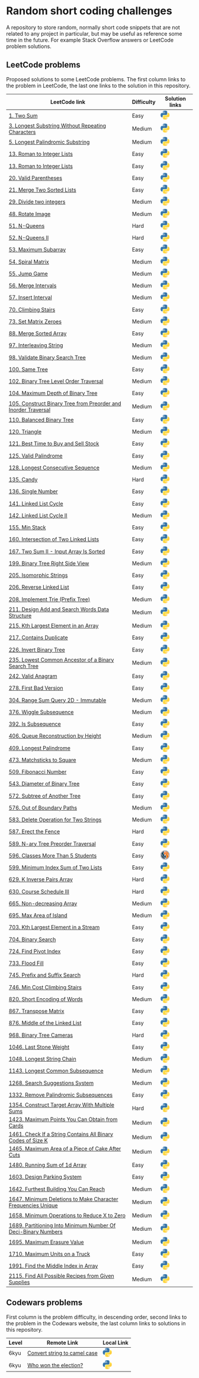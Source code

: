 # Random short coding challenges

A repository to store random, normally short code snippets that are not related to any project in particular, but may be useful as reference some time in the future. For example Stack Overflow answers or LeetCode problem solutions.

## LeetCode problems

Proposed solutions to some LeetCode problems. The first column links to the problem in LeetCode, the last one links to the solution in this repository.

| LeetCode link                                                           | Difficulty | Solution links                                                                      |
| ----------------------------------------------------------------------- | ---------- | ----------------------------------------------------------------------------------- |
| [1. Two Sum][lc1]                                                       | Easy       | [![python](res/py.png)](leetcode/two_sum.py)                                        |
| [3. Longest Substring Without Repeating Characters][lc3]                | Medium     | [![python](res/py.png)](leetcode/longest-substring-without-repeating-characters.py) |
| [5. Longest Palindromic Substring][lc5]                                 | Medium     | [![python](res/py.png)](leetcode/longest-palindromic-substring.py)                  |
| [13. Roman to Integer Lists][lc13]                                      | Easy       | [![python](res/py.png)](leetcode/roman_to_integer.py)                               |
| [13. Roman to Integer Lists][lc13]                                      | Easy       | [![python](res/py.png)](leetcode/roman_to_integer.py)                               |
| [20. Valid Parentheses][lc20]                                           | Easy       | [![python](res/py.png)](leetcode/valid-parentheses.py)                              |
| [21. Merge Two Sorted Lists][lc21]                                      | Easy       | [![python](res/py.png)](leetcode/merge_two_sorted_lists.py)                         |
| [29. Divide two integers][lc29]                                         | Medium     | [![python](res/py.png)](leetcode/divide_two_integers.py)                            |
| [48. Rotate Image][lc48]                                                | Medium     | [![python](res/py.png)][lc48py]                                                     |
| [51. N-Queens][lc51]                                                    | Hard       | [![python](res/py.png)](leetcode/n-queens.py)                                       |
| [52. N-Queens II][lc52]                                                 | Hard       | [![python](res/py.png)](leetcode/n-queens-ii.py)                                    |
| [53. Maximum Subarray][lc53]                                            | Easy       | [![python](res/py.png)](leetcode/maximum-subarray.py)                               |
| [54. Spiral Matrix][lc54]                                               | Medium     | [![python](res/py.png)][lc54py]                                                     |
| [55. Jump Game][lc55]                                                   | Medium     | [![python](res/py.png)](leetcode/jump-game.py)                                      |
| [56. Merge Intervals][lc56]                                             | Medium     | [![python](res/py.png)][lc56py]                                                     |
| [57. Insert Interval][lc57]                                             | Medium     | [![python](res/py.png)](leetcode/insert-interval.py)                                |
| [70. Climbing Stairs][lc70]                                             | Easy       | [![python](res/py.png)](leetcode/climbing-stairs.py)                                |
| [73. Set Matrix Zeroes][lc73]                                           | Medium     | [![python](res/py.png)][lc73py]                                                     |
| [88. Merge Sorted Array][lc88]                                          | Easy       | [![python](res/py.png)](leetcode/merge-sorted-array.py)                             |
| [97. Interleaving String][lc97]                                         | Medium     | [![python](res/py.png)](leetcode/interleaving-string.py)                            |
| [98. Validate Binary Search Tree][lc98]                                 | Medium     | [![python](res/py.png)](leetcode/validate-binary-search-tree.py)                    |
| [100. Same Tree][lc100]                                                 | Easy       | [![python](res/py.png)](leetcode/same-tree.py)                                      |
| [102. Binary Tree Level Order Traversal][lc102]                         | Medium     | [![python](res/py.png)](leetcode/binary-tree-level-order-traversal.py)              |
| [104. Maximum Depth of Binary Tree][lc104]                              | Easy       | [![python](res/py.png)](leetcode/maximum-depth-of-binary-tree.py)                   |
| [105. Construct Binary Tree from Preorder and Inorder Traversal][lc105] | Medium     | [![python](res/py.png)][lc105py]                                                    |
| [110. Balanced Binary Tree][lc110]                                      | Easy       | [![python](res/py.png)](leetcode/balanced-binary-tree.py)                           |
| [120. Triangle][lc120]                                                  | Medium     | [![python](res/py.png)](leetcode/triangle.py)                                       |
| [121. Best Time to Buy and Sell Stock][lc121]                           | Easy       | [![python](res/py.png)](leetcode/best-time-to-buy-and-sell-stock.py)                |
| [125. Valid Palindrome][lc125]                                          | Easy       | [![python](res/py.png)](leetcode/valid-palindrome.py)                               |
| [128. Longest Consecutive Sequence][lc128]                              | Medium     | [![python](res/py.png)](leetcode/longest-consecutive-sequence.py)                   |
| [135. Candy][lc135]                                                     | Hard       | [![python](res/py.png)](leetcode/candy.py)                                          |
| [136. Single Number][lc136]                                             | Easy       | [![python](res/py.png)](leetcode/single-number.py)                                  |
| [141. Linked List Cycle][lc141]                                         | Easy       | [![python](res/py.png)](leetcode/linked-list-cycle.py)                              |
| [142. Linked List Cycle II][lc142]                                      | Medium     | [![python](res/py.png)](leetcode/linked-list-cycle-ii.py)                           |
| [155. Min Stack][lc155]                                                 | Easy       | [![python](res/py.png)](leetcode/min-stack.py)                                      |
| [160. Intersection of Two Linked Lists][lc160]                          | Easy       | [![python](res/py.png)](leetcode/intersection-of-two-linked-lists.py)               |
| [167. Two Sum II - Input Array Is Sorted][lc167]                        | Easy       | [![python](res/py.png)](leetcode/two-sum-ii-input-array-is-sorted.py)               |
| [199. Binary Tree Right Side View][lc199]                               | Medium     | [![python](res/py.png)](leetcode/binary-tree-right-side-view.py)                    |
| [205. Isomorphic Strings][lc205]                                        | Easy       | [![python](res/py.png)](leetcode/isomorphic-strings.py)                             |
| [206. Reverse Linked List][lc206]                                       | Easy       | [![python](res/py.png)](leetcode/reverse-linked-list.py)                            |
| [208. Implement Trie (Prefix Tree)][lc208]                              | Medium     | [![python](res/py.png)](leetcode/implement-trie-prefix-tree.py)                     |
| [211. Design Add and Search Words Data Structure][lc211]                | Medium     | [![python](res/py.png)](leetcode/design-add-and-search-words-data-structure.py)     |
| [215. Kth Largest Element in an Array][lc215]                           | Medium     | [![python](res/py.png)](leetcode/kth-largest-element-in-an-array.py)                |
| [217. Contains Duplicate][lc217]                                        | Easy       | [![python](res/py.png)](leetcode/contains-duplicate.py)                             |
| [226. Invert Binary Tree][lc226]                                        | Easy       | [![python](res/py.png)](leetcode/invert-binary-tree.py)                             |
| [235. Lowest Common Ancestor of a Binary Search Tree][lc235]            | Medium     | [![python](res/py.png)](leetcode/lowest-common-ancestor-of-a-binary-search-tree.py) |
| [242. Valid Anagram][lc242]                                             | Easy       | [![python](res/py.png)](leetcode/valid-anagram.py)                                  |
| [278. First Bad Version][lc278]                                         | Easy       | [![python](res/py.png)](leetcode/first-bad-version.py)                              |
| [304. Range Sum Query 2D - Immutable][lc304]                            | Medium     | [![python](res/py.png)](leetcode/divide_two_integers.py)                            |
| [376. Wiggle Subsequence][lc376]                                        | Medium     | [![python](res/py.png)](leetcode/wiggle-subsequence.py)                             |
| [392. Is Subsequence][lc392]                                            | Easy       | [![python](res/py.png)](leetcode/is-subsequence.py)                                 |
| [406. Queue Reconstruction by Height][lc406]                            | Medium     | [![python](res/py.png)](leetcode/queue-reconstruction-by-height.py)                 |
| [409. Longest Palindrome][lc409]                                        | Easy       | [![python](res/py.png)](leetcode/longest-palindrome.py)                             |
| [473. Matchsticks to Square][lc473]                                     | Medium     | [![python](res/py.png)](leetcode/matchsticks-to-square.py)                          |
| [509. Fibonacci Number][lc509]                                          | Easy       | [![python](res/py.png)](leetcode/fibonacci-number.py)                               |
| [543. Diameter of Binary Tree][lc543]                                   | Easy       | [![python](res/py.png)](leetcode/diameter-of-binary-tree.py)                        |
| [572. Subtree of Another Tree][lc572]                                   | Easy       | [![python](res/py.png)](leetcode/subtree-of-another-tree.py)                        |
| [576. Out of Boundary Paths][lc576]                                     | Medium     | [![python](res/py.png)][lc576py]                                                    |
| [583. Delete Operation for Two Strings][lc583]                          | Medium     | [![python](res/py.png)](leetcode/delete-operation-for-two-strings.py)               |
| [587. Erect the Fence][lc587]                                           | Hard       | [![python](res/py.png)](leetcode/erect-the-fence.py)                                |
| [589. N-ary Tree Preorder Traversal][lc589]                             | Easy       | [![python](res/py.png)](leetcode/n-ary-tree-preorder-traversal.py)                  |
| [596. Classes More Than 5 Students][lc596]                              | Easy       | [![mysql](res/mysql.png)](leetcode/classes_more_than_5_students.sql)                |
| [599. Minimum Index Sum of Two Lists][lc599]                            | Easy       | [![python](res/py.png)](leetcode/minimum-index-sum-of-two-lists.py)                 |
| [629. K Inverse Pairs Array][lc629]                                     | Hard       | [![python](res/py.png)][lc629py]                                                    |
| [630. Course Schedule III][lc630]                                       | Hard       | [![python](res/py.png)](leetcode/course-schedule-iii.py)                            |
| [665. Non-decreasing Array][lc665]                                      | Medium     | [![python](res/py.png)](leetcode/non-decreasing-array.py)                           |
| [695. Max Area of Island][lc695]                                        | Medium     | [![python](res/py.png)][lc695py]                                                    |
| [703. Kth Largest Element in a Stream][lc703]                           | Easy       | [![python](res/py.png)](leetcode/kth-largest-element-in-a-stream.py)                |
| [704. Binary Search][lc704]                                             | Easy       | [![python](res/py.png)](leetcode/binary-search.py)                                  |
| [724. Find Pivot Index][lc724]                                          | Easy       | [![python](res/py.png)](leetcode/find-pivot-index.py)                               |
| [733. Flood Fill][lc733]                                                | Easy       | [![python](res/py.png)](leetcode/flood-fill.py)                                     |
| [745. Prefix and Suffix Search][lc745]                                  | Hard       | [![python](res/py.png)](leetcode/prefix-and-suffix-search.py)                       |
| [746. Min Cost Climbing Stairs][lc746]                                  | Easy       | [![python](res/py.png)](leetcode/min-cost-climbing-stairs.py)                       |
| [820. Short Encoding of Words][lc820]                                   | Medium     | [![python](res/py.png)](leetcode/short-encoding-of-words.py)                        |
| [867. Transpose Matrix][lc867]                                          | Easy       | [![python](res/py.png)](leetcode/transpose-matrix.py)                               |
| [876. Middle of the Linked List][lc876]                                 | Easy       | [![python](res/py.png)](leetcode/middle-of-the-linked-list.py)                      |
| [968. Binary Tree Cameras][lc968]                                       | Hard       | [![python](res/py.png)](leetcode/binary-tree-cameras.py)                            |
| [1046. Last Stone Weight][lc1046]                                       | Easy       | [![python](res/py.png)](leetcode/last-stone-weight.py)                              |
| [1048. Longest String Chain][lc1048]                                    | Medium     | [![python](res/py.png)](leetcode/longest-string-chain.py)                           |
| [1143. Longest Common Subsequence][lc1143]                              | Medium     | [![python](res/py.png)](leetcode/longest-common-subsequence.py)                     |
| [1268. Search Suggestions System][lc1268]                               | Medium     | [![python](res/py.png)](leetcode/search-suggestions-system.py)                      |
| [1332. Remove Palindromic Subsequences][lc1332]                         | Easy       | [![python](res/py.png)](leetcode/remove-palindromic-subsequences.py)                |
| [1354. Construct Target Array With Multiple Sums][lc1354]               | Hard       | [![python](res/py.png)](leetcode/construct-target-array-with-multiple-sums.py)      |
| [1423. Maximum Points You Can Obtain from Cards][lc1423]                | Medium     | [![python](res/py.png)](leetcode/maximum-points-you-can-obtain-from-cards.py)       |
| [1461. Check If a String Contains All Binary Codes of Size K][lc1461]   | Medium     | [![python](res/py.png)](leetcode/has_all_codes.py)                                  |
| [1465. Maximum Area of a Piece of Cake After Cuts][lc1465]              | Medium     | [![python](res/py.png)](leetcode/maximum-area-of-a-piece-of-cake-after-cuts.py)     |
| [1480. Running Sum of 1d Array][lc1480]                                 | Easy       | [![python](res/py.png)](leetcode/running_sum.py)                                    |
| [1603. Design Parking System][lc1603]                                   | Easy       | [![python](res/py.png)](leetcode/design-parking-system.py)                          |
| [1642. Furthest Building You Can Reach][lc1642]                         | Medium     | [![python](res/py.png)](leetcode/furthest-building-you-can-reach.py)                |
| [1647. Minimum Deletions to Make Character Frequencies Unique][lc1647]  | Medium     | [![python](res/py.png)][lc1647py]                                                   |
| [1658. Minimum Operations to Reduce X to Zero][lc1658]                  | Medium     | [![python](res/py.png)][lc1658py]                                                   |
| [1689. Partitioning Into Minimum Number Of Deci-Binary Numbers][lc1689] | Medium     | [![python](res/py.png)][lc1689py]                                                   |
| [1695. Maximum Erasure Value][lc1695]                                   | Medium     | [![python](res/py.png)](leetcode/maximum-erasure-value.py)                          |
| [1710. Maximum Units on a Truck][lc1710]                                | Easy       | [![python](res/py.png)](leetcode/maximum-units-on-a-truck.py)                       |
| [1991. Find the Middle Index in Array][lc1991]                          | Easy       | [![python](res/py.png)](leetcode/find-the-middle-index-in-array.py)                 |
| [2115. Find All Possible Recipes from Given Supplies][lc2115]           | Medium     | [![python](res/py.png)](leetcode/find-all-possible-recipes-from-given-supplies.py)  |

## Codewars problems

First column is the problem difficulty, in descending order, second links to the problem in the Codewars website, the last column links to solutions in this repository.

| Level | Remote Link                                | Local Link                                                              |
| ----- | ------------------------------------------ | ----------------------------------------------------------------------- |
| 6kyu  | [Convert string to camel case][cdw517abf8] | [![python](res/py.png)](codewars/6-kyu-convert-string-to-camel-case.py) |
| 6kyu  | [Who won the election?][cdw554910d]        | [![python](res/py.png)](codewars/6-kyu-who-won-the-election.py)         |

[cdw517abf8]: https://www.codewars.com/kata/517abf86da9663f1d2000003/train/python
[cdw554910d]: https://www.codewars.com/kata/554910d77a3582bbe300009c/train/python
[lc1]: https://leetcode.com/problems/two-sum/
[lc3]: https://leetcode.com/problems/longest-substring-without-repeating-characters/
[lc5]: https://leetcode.com/problems/longest-palindromic-substring/
[lc13]: https://leetcode.com/problems/roman-to-integer/
[lc20]: https://leetcode.com/problems/valid-parentheses/
[lc21]: https://leetcode.com/problems/merge-two-sorted-lists/
[lc29]: https://leetcode.com/problems/divide-two-integers/
[lc42]: https://leetcode.com/problems/trapping-rain-water/
[lc48]: https://leetcode.com/problems/rotate-image/
[lc51]: https://leetcode.com/problems/n-queens/
[lc52]: https://leetcode.com/problems/n-queens-ii/
[lc53]: https://leetcode.com/problems/maximum-subarray/
[lc54]: https://leetcode.com/problems/spiral-matrix/
[lc55]: https://leetcode.com/problems/jump-game/
[lc56]: https://leetcode.com/problems/merge-intervals/
[lc57]: https://leetcode.com/problems/insert-interval/
[lc70]: https://leetcode.com/problems/climbing-stairs/
[lc73]: https://leetcode.com/problems/set-matrix-zeroes/
[lc88]: https://leetcode.com/problems/merge-sorted-array/
[lc97]: https://leetcode.com/problems/interleaving-string/
[lc98]: https://leetcode.com/problems/validate-binary-search-tree/
[lc100]: https://leetcode.com/problems/same-tree/
[lc102]: https://leetcode.com/problems/binary-tree-level-order-traversal/
[lc104]: https://leetcode.com/problems/maximum-depth-of-binary-tree/
[lc105]: https://leetcode.com/problems/construct-binary-tree-from-preorder-and-inorder-traversal/
[lc110]: https://leetcode.com/problems/balanced-binary-tree/
[lc120]: https://leetcode.com/problems/triangle/
[lc121]: https://leetcode.com/problems/best-time-to-buy-and-sell-stock/
[lc125]: https://leetcode.com/problems/valid-palindrome/
[lc128]: https://leetcode.com/problems/longest-consecutive-sequence/
[lc135]: https://leetcode.com/problems/candy/
[lc136]: https://leetcode.com/problems/single-number/
[lc141]: https://leetcode.com/problems/linked-list-cycle/
[lc142]: https://leetcode.com/problems/linked-list-cycle-ii/
[lc155]: https://leetcode.com/problems/min-stack/
[lc160]: https://leetcode.com/problems/intersection-of-two-linked-lists/
[lc167]: https://leetcode.com/problems/two-sum-ii-input-array-is-sorted/
[lc199]: https://leetcode.com/problems/binary-tree-right-side-view/
[lc205]: https://leetcode.com/problems/isomorphic-strings/
[lc206]: https://leetcode.com/problems/reverse-linked-list/
[lc208]: https://leetcode.com/problems/implement-trie-prefix-tree/
[lc211]: https://leetcode.com/problems/design-add-and-search-words-data-structure/
[lc215]: https://leetcode.com/problems/kth-largest-element-in-an-array/
[lc217]: https://leetcode.com/problems/contains-duplicate/
[lc226]: https://leetcode.com/problems/invert-binary-tree/
[lc235]: https://leetcode.com/problems/lowest-common-ancestor-of-a-binary-search-tree/
[lc242]: https://leetcode.com/problems/valid-anagram/
[lc278]: https://leetcode.com/problems/first-bad-version/
[lc304]: https://leetcode.com/problems/range-sum-query-2d-immutable/
[lc376]: https://leetcode.com/problems/wiggle-subsequence/
[lc392]: https://leetcode.com/problems/is-subsequence/
[lc406]: https://leetcode.com/problems/queue-reconstruction-by-height/
[lc409]: https://leetcode.com/problems/longest-palindrome/
[lc473]: https://leetcode.com/problems/matchsticks-to-square/
[lc509]: https://leetcode.com/problems/fibonacci-number/
[lc543]: https://leetcode.com/problems/diameter-of-binary-tree/
[lc572]: https://leetcode.com/problems/subtree-of-another-tree/
[lc576]: https://leetcode.com/problems/out-of-boundary-paths/
[lc583]: https://leetcode.com/problems/delete-operation-for-two-strings/
[lc587]: https://leetcode.com/problems/erect-the-fence/
[lc589]: https://leetcode.com/problems/n-ary-tree-preorder-traversal/
[lc596]: https://leetcode.com/problems/classes-more-than-5-students/
[lc599]: https://leetcode.com/problems/minimum-index-sum-of-two-lists/
[lc629]: https://leetcode.com/problems/k-inverse-pairs-array/
[lc630]: https://leetcode.com/problems/course-schedule-iii/
[lc665]: https://leetcode.com/problems/non-decreasing-array/
[lc695]: https://leetcode.com/problems/max-area-of-island/
[lc703]: https://leetcode.com/problems/kth-largest-element-in-a-stream/
[lc704]: https://leetcode.com/problems/binary-search/
[lc724]: https://leetcode.com/problems/find-pivot-index/
[lc733]: https://leetcode.com/problems/flood-fill/
[lc745]: https://leetcode.com/problems/prefix-and-suffix-search/
[lc746]: https://leetcode.com/problems/min-cost-climbing-stairs/
[lc820]: https://leetcode.com/problems/short-encoding-of-words/
[lc867]: https://leetcode.com/problems/transpose-matrix/
[lc876]: https://leetcode.com/problems/middle-of-the-linked-list/
[lc968]: https://leetcode.com/problems/binary-tree-cameras/
[lc1046]: https://leetcode.com/problems/last-stone-weight/
[lc1048]: https://leetcode.com/problems/longest-string-chain/
[lc1143]: https://leetcode.com/problems/longest-common-subsequence/
[lc1268]: https://leetcode.com/problems/search-suggestions-system/
[lc1332]: https://leetcode.com/problems/remove-palindromic-subsequences/
[lc1354]: https://leetcode.com/problems/construct-target-array-with-multiple-sums/
[lc1423]: https://leetcode.com/problems/maximum-points-you-can-obtain-from-cards/
[lc1461]: https://leetcode.com/problems/check-if-a-string-contains-all-binary-codes-of-size-k/
[lc1465]: https://leetcode.com/problems/maximum-area-of-a-piece-of-cake-after-horizontal-and-vertical-cuts/
[lc1480]: https://leetcode.com/problems/running-sum-of-1d-array/
[lc1603]: https://leetcode.com/problems/design-parking-system/
[lc1642]: https://leetcode.com/problems/furthest-building-you-can-reach/
[lc1647]: https://leetcode.com/problems/minimum-deletions-to-make-character-frequencies-unique/
[lc1658]: https://leetcode.com/problems/minimum-operations-to-reduce-x-to-zero/
[lc1689]: https://leetcode.com/problems/partitioning-into-minimum-number-of-deci-binary-numbers/
[lc1695]: https://leetcode.com/problems/maximum-erasure-value/
[lc1710]: https://leetcode.com/problems/maximum-units-on-a-truck/
[lc1991]: https://leetcode.com/problems/find-the-middle-index-in-array/
[lc2115]: https://leetcode.com/problems/find-all-possible-recipes-from-given-supplies/
[lc48py]: leetcode/rotate-image.py
[lc54py]: leetcode/spiral-matrix.py
[lc56py]: leetcode/merge-intervals.py
[lc73py]: leetcode/set-matrix-zeroes.py
[lc105py]: leetcode/construct-binary-tree-from-preorder-and-inorder-traversal.py
[lc576py]: leetcode/out-of-boundary-paths.py
[lc629py]: leetcode/k-inverse-pairs-array.py
[lc695py]: leetcode/max-area-of-island.py
[lc1647py]: leetcode/minimum-operations-to-reduce-x-to-zero.py
[lc1658py]: leetcode/minimum-operations-to-reduce-x-to-zero.py
[lc1689py]: leetcode/partitioning-into-minimum-number-of-deci-binary-numbers.py
